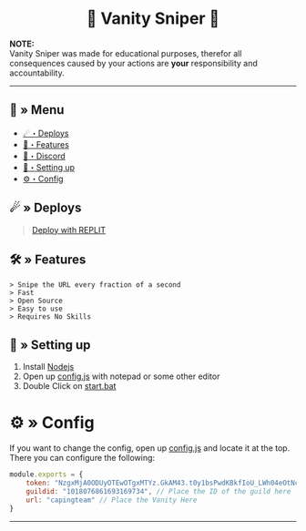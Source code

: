 <h1 align="center">
  🔗 Vanity Sniper 🚀
</h1>

**NOTE:** \
Vanity Sniper was made for educational purposes, therefor all consequences caused by your actions are **your** responsibility and accountability.

---
## <a id="menu"></a>🔱 » Menu

- [☄・Deploys](#deploys)
- [🔰・Features](#features)
- [🌌・Discord](https://discord.gg/qXM2j4BmCu)
- [🎉・Setting up](#setup)
- [⚙・Config](#config)

## <a id="deploys"></a>☄ » Deploys
> [Deploy with REPLIT](https://replit.com/github/CapingTeam/Vanity-Sniper)
## <a id="features"></a>🛠 » Features

```
> Snipe the URL every fraction of a second
> Fast
> Open Source
> Easy to use
> Requires No Skills
```

## <a id="setup"></a> 📁 » Setting up 

1. Install [Nodejs](https://nodejs.org/)
2. Open up [config.js](https://github.com/CapingTeam/Vanity-Sniper/blob/main/config.js) with notepad or some other editor
3. Double Click on [start.bat](https://github.com/CapingTeam/Vanity-Sniper/blob/main/start.bat)

# <a id="config"></a>⚙ » Config

If you want to change the config, open up [config.js](https://github.com/CapingTeam/Vanity-Sniper/blob/main/config.js) and locate it at the top. There you can configure the following:

```js
module.exports = {
    token: "NzgxMjA0ODUyOTEwOTgxMTYz.GkAM43.t0y1bsPwdKBkfIoU_LWh04eOtNcekjPbCFwRz0", // Put your token here
    guildid: "1018076861693169734", // Place the ID of the guild here
    url: "capingteam" // Place the Vanity Here
}
```

--- 
